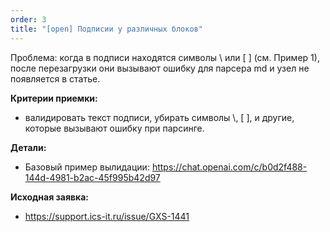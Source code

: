 ```yaml
---
order: 3
title: "[open] Подписии у различных блоков"
---
```


Проблема: когда в подписи находятся символы \\ или \[ \] (см. Пример 1), после перезагрузки они вызывают ошибку для парсера md и узел не появляется в статье.



**Критерии приемки:**

-  валидировать текст подписи, убирать символы \\, \[ \], и другие, которые вызывают ошибку при парсинге.



**Детали:**

-  Базовый пример вылидации: https://chat.openai.com/c/b0d2f488-144d-4981-b2ac-45f995b42d97



**Исходная заявка:**

-  https://support.ics-it.ru/issue/GXS-1441